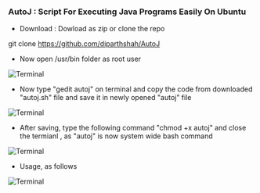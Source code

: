 ### AutoJ : Script For Executing Java Programs Easily On Ubuntu

* Download : Dowload as zip or clone the repo 

git clone https://github.com/diparthshah/AutoJ

* Now open /usr/bin folder as root user 

![Terminal](https://s2.postimg.org/erjhjmzwp/image.png)

* Now type "gedit autoj" on terminal and copy the code from downloaded "autoj.sh" file and save it in newly opened "autoj" file

![Terminal](https://s7.postimg.org/ecxapu5vf/gedit.png)

* After saving, type the following command "chmod +x autoj" and close the termianl , as "autoj" is now system wide bash command

![Terminal](https://s27.postimg.org/3vr8fb0rn/cmd2.png)

* Usage, as follows 

![Terminal](https://s28.postimg.org/62lqhgt4t/usage.png)






